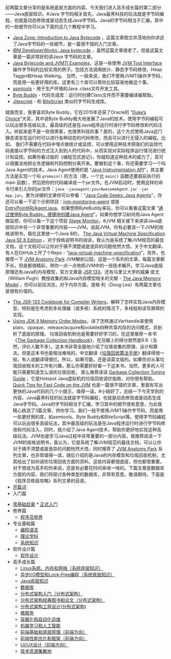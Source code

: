 前两篇文章分享的是系统底层方面的内容，今天我们进入高手成长篇的第二部分——Java底层知识。#Java 字节码相关首先，Java最黑科技的玩法就是字节码编程，也就是动态修改或是动态生成Java字节码。Java的字节码相当于汇编，其中的一些细节你可以从下面的这几个教程中学习。
* <a href="https://dzone.com/articles/introduction-to-java-bytecode">Java Zone: Introduction to Java Bytecode</a> ，这篇文章图文并茂地向你讲述了Java字节码的一些细节，是一篇很不错的入门文章。
* <a href="https://www.ibm.com/developerworks/library/it-haggar_bytecode/index.html">IBM DeveloperWorks: Java bytecode</a> ，虽然这篇文章很老了，但是这篇文章是一篇非常好的讲Java 字节码的文章。
* <a href="https://github.com/jon-bell/bytecode-examples">Java Bytecode and JVMTI Examples</a>，这是一些使用 <a href="http://docs.oracle.com/javase/7/docs/platform/jvmti/jvmti.html">JVM Tool Interface</a> 操作字节码的比较实用的例子。包括方法调用统计、静态字节码修改、Heap Taggin和Heap Walking。
当然，一般来说，我们不使用JVMTI操作字节码，而是用一些更好用的库。这里有三个库可以帮你比较容易地做这个事。
* <a href="https://wiki.openjdk.java.net/display/CodeTools/asmtools">asmtools</a> - 用于生产环境的Java .class文件开发工具。
* <a href="http://bytebuddy.net/">Byte Buddy</a> - 代码生成库：运行时创建Class文件而不需要编译器帮助。
* <a href="https://github.com/qmx/jitescript">Jitescript</a> - 和 <a href="https://github.com/headius/bitescript">BiteScript</a> 类似的字节码生成库。
<!-- [[[read_end]]] -->就我而言，我更喜欢Byte Buddy，它在2015年还获了Oracle的 “<a href="https://www.oracle.com/corporate/pressrelease/dukes-award-102815.html">Duke’s Choice</a>”大奖，其中说Byte Buddy极大地发展了Java的技术。使用字节码编程可以玩出很多高级玩法，最高级的还是在Java程序运行时进行字节码修改和代码注入。听起来是不是一些很黑客，也很黑科技的事？是的，这个方式使用Java这门静态语言在运行时可以进行各种动态的代码修改，而且可以进行无侵入的编程。比如， 我们不需要在代码中埋点做统计或监控，可以使用这种技术把我们的监控代码直接以字节码的方式注入到别人的代码中，从而实现对实际程序运行情况进行统计和监控。如果你看过我的《编程范式游记》，你就知道这种技术的威力了，其可以很魔法地把业务逻辑和代码控制分离开来。要做到这个事，你还需要学习一个叫Java Agent的技术。Java Agent使用的是 “<a href="https://stackoverflow.com/questions/11898566/tutorials-about-javaagents">Java Instrumentation API</a>”，其主要方法是实现一个叫 <code>premain()</code> 的方法（嗯，一个比 <code>main()</code> 函数还要超前执行的 main 函数），然后把你的代码编译成一个jar文件。在JVM启动时，使用这样的命令行来引入你的jar文件：<code>java -javaagent:yourAwesomeAgent.jar -jar App.jar</code>。更为详细的文章你可以参看：“<a href="https://www.javacodegeeks.com/2015/09/java-agents.html">Java Code Geeks: Java Agents</a>”，你还可以看一下这个示例项目：<a href="https://github.com/toptal/jvm-monitoring-agent">jvm-monitoring-agent</a> 或是 <a href="https://gist.github.com/EntryPointKR/152f089f6f3884047abcd19d39297c9e">EntryPointKR/Agent.java</a>。如果想用ByteBuddy来玩，你可以看看这篇文章 “<a href="http://www.infoq.com/cn/articles/Easily-Create-Java-Agents-with-ByteBuddy">通过使用Byte Buddy，便捷地创建Java Agent</a>”。如果你想学习如何用Java Agent做监控，你可以看一下这个项目 <a href="http://www.stagemonitor.org/">Stage Monitor</a>。#JVM 相关接下来讲讲Java底层知识中另一个非常重要的内容——JVM。说起JVM，你有必要读一下JVM的规格说明书，我在这里放一个Java 8的， <a href="https://docs.oracle.com/javase/specs/jvms/se8/jvms8.pdf">The Java Virtual Machine Specification Java SE 8 Edition</a> 。对于规格说明书的阅读，我认为是系统了解JVM规范的最佳文档，这个文档可以让你对于搞不清楚或是诡异的问题恍然大悟。关于中文翻译，有人在GitHub上开了个Repo - “<a href="https://github.com/waylau/java-virtual-machine-specification">java-virtual-machine-specification</a>”。另外，也推荐一下 <a href="https://shipilev.net/jvm-anatomy-park/">JVM Anatomy Park</a> JVM解剖公园，这是一个系列的文章，每篇文章都不长，但是都很精彩，带你一点一点地把JVM中的一些技术解开。学习Java底层原理还有Java的内存模型，官方文章是 <a href="http://www.jcp.org/en/jsr/detail?id=133">JSR 133</a>。还有马里兰大学的威廉·皮尤（William Pugh）教授收集的和Java内存模型相关的文献 - <a href="http://www.cs.umd.edu/~pugh/java/memoryModel/">The Java Memory Model</a> ，你可以前往浏览。对于内存方面，道格·利（Doug Lea）有两篇文章也是很有价值的。
* <a href="http://gee.cs.oswego.edu/dl/jmm/cookbook.html">The JSR-133 Cookbook for Compiler Writers</a>，解释了怎样实现Java内存模型，特别是在考虑到多处理器（或多核）系统的情况下，多线程和读写屏障的实现。
* <a href="http://gee.cs.oswego.edu/dl/html/j9mm.html">Using JDK 9 Memory Order Modes</a>，讲了怎样通过VarHandle来使用plain、opaque、release/acquire和volatile四种共享内存的访问模式，并剖析了底层的原理。
垃圾回收机制也是需要好好学习的，在这里推荐一本书 《<a href="https://book.douban.com/subject/6809987/">The Garbage Collection Handbook</a>》，在豆瓣上的得分居然是9.9（当然，评价人数不多）。这本书非常全面地介绍了垃圾收集的原理、设计和算法。但是这本书也是相当难啃的。中文翻译《<a href="https://book.douban.com/subject/26740958/">垃圾回收算法手册</a>》翻译得很一般，有人说翻译得很烂。所以，如果可能，还是读英文版的。如果你对从事垃圾回收相关的工作有兴趣，那么你需要好好看一下这本书。当然，更多的人可能只需要知道怎么调优垃圾回收， 那么推荐读读 <a href="http://docs.oracle.com/javase/8/docs/technotes/guides/vm/gctuning/">Garbage Collection Tuning Guide</a> ，它是Hotspot Java虚拟机的垃圾回收调优指南，对你很有帮助。<a href="https://gist.github.com/djspiewak/464c11307cabc80171c90397d4ec34ef">Quick Tips for Fast Code on the JVM</a> 也是一篇很不错的文章，里面有写出更快的Java代码的几个小提示，值得一读。#小结好了，总结一下今天学到的内容。Java最黑科技的玩法就是字节码编程，也就是动态修改或是动态生成Java字节码。Java的字节码相当于汇编，学习其中的细节很有意思，为此我精心挑选了3篇文章，供你学习。我们一般不使用JVMTI操作字节码，而是用一些更好用的库，如asmtools、Byte Buddy和BiteScript等。使用字节码编程可以玩出很多高级玩法，其中最高级的玩法是在Java程序运行时进行字节码修改和代码注入。同时，我介绍了Java Agent技术，帮助你更好地实现这种高级玩法。JVM也是学习Java过程中非常重要的一部分内容。我推荐阅读一下JVM的规格说明书，我认为，它是系统了解JVM规范的最佳文档，可以让你对于搞不清楚或是诡异的问题恍然大悟。同时推荐了 <a href="https://shipilev.net/jvm-anatomy-park/">JVM Anatomy Park</a> 系列文章，也非常值得一读。随后介绍的是Java的内存模型和垃圾回收机制，尤其给出了如何调优垃圾回收方面的资料。这些内容都很底层，但也都很重要。对于想成为高手的你来说，还是有必要花时间来啃一啃的。下篇文章是数据库方面的内容，我们将探讨各种类型的数据库，非常有意思。敬请期待。下面是《程序员练级攻略》系列文章的目录。
* <a href="https://time.geekbang.org/column/article/8136">开篇词</a>
* 入门篇
<ul>
<li><a href="https://time.geekbang.org/column/article/8216">零基础启蒙</a>
* <a href="https://time.geekbang.org/column/article/8217">正式入门</a>

</li>
<li>修养篇

* <a href="https://time.geekbang.org/column/article/8700">程序员修养</a>

</li>
<li>专业基础篇

* <a href="https://time.geekbang.org/column/article/8701">编程语言</a>
* <a href="https://time.geekbang.org/column/article/8887">理论学科</a>
* <a href="https://time.geekbang.org/column/article/8888">系统知识</a>

</li>
<li>软件设计篇

* <a href="https://time.geekbang.org/column/article/9369">软件设计</a>

</li>
<li>高手成长篇

* <a href="https://time.geekbang.org/column/article/9759">Linux系统、内存和网络（系统底层知识）</a>
* <a href="https://time.geekbang.org/column/article/9851">异步I/O模型和Lock-Free编程（系统底层知识）</a>
* <a href="https://time.geekbang.org/column/article/10216">Java底层知识</a>
* <a href="https://time.geekbang.org/column/article/10301">数据库</a>
* <a href="https://time.geekbang.org/column/article/10603">分布式架构入门（分布式架构）</a>
* <a href="https://time.geekbang.org/column/article/10604">分布式架构经典图书和论文（分布式架构）</a>
* <a href="https://time.geekbang.org/column/article/11232">分布式架构工程设计(分布式架构)</a>
* <a href="https://time.geekbang.org/column/article/11116">微服务</a>
* <a href="https://time.geekbang.org/column/article/11665">容器化和自动化运维</a>
* <a href="https://time.geekbang.org/column/article/11669">机器学习和人工智能</a>
* <a href="https://time.geekbang.org/column/article/12271">前端基础和底层原理（前端方向）</a>
* <a href="https://time.geekbang.org/column/article/12389">前端性能优化和框架（前端方向）</a>
* <a href="https://time.geekbang.org/column/article/12486">UI/UX设计（前端方向）</a>
* <a href="https://time.geekbang.org/column/article/12561">技术资源集散地</a>

</li>
</ul><p></p>